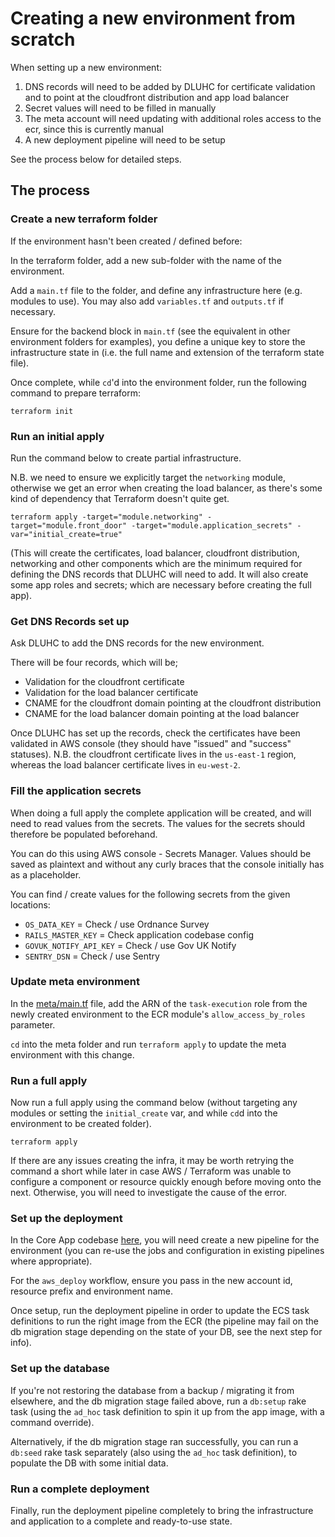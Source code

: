 # Creating a new environment from scratch

When setting up a new environment:
1. DNS records will need to be added by DLUHC for certificate validation and to point at the cloudfront distribution and 
app load balancer
2. Secret values will need to be filled in manually
3. The meta account will need updating with additional roles access to the ecr, since this is currently manual
4. A new deployment pipeline will need to be setup

See the process below for detailed steps.

## The process

### Create a new terraform folder

If the environment hasn't been created / defined before:

In the terraform folder, add a new sub-folder with the name of the environment.

Add a `main.tf` file to the folder, and define any infrastructure here (e.g. modules to use). You may also add 
`variables.tf` and `outputs.tf` if necessary.

Ensure for the backend block in `main.tf` (see the equivalent in other environment folders for examples), you define a 
unique key to store the infrastructure state in (i.e. the full name and extension of the terraform state file). 

Once complete, while `cd`'d into the environment folder, run the following command to prepare terraform:

```terraform init```

### Run an initial apply

Run the command below to create partial infrastructure. 

N.B. we need to ensure we explicitly target the `networking` module, otherwise we get an error when creating the load 
balancer, as there's some kind of dependency that Terraform doesn't quite get.

```terraform apply -target="module.networking" -target="module.front_door" -target="module.application_secrets" -var="initial_create=true"```

(This will create the certificates, load balancer, cloudfront distribution, networking and other components which are 
the minimum required for defining the DNS records that DLUHC will need to add. It will also create some app roles and 
secrets; which are necessary before creating the full app).

### Get DNS Records set up

Ask DLUHC to add the DNS records for the new environment.

There will be four records, which will be;
* Validation for the cloudfront certificate
* Validation for the load balancer certificate
* CNAME for the cloudfront domain pointing at the cloudfront distribution
* CNAME for the load balancer domain pointing at the load balancer

Once DLUHC has set up the records, check the certificates have been validated in AWS console (they should have "issued" 
and "success" statuses). N.B. the cloudfront certificate lives in the `us-east-1` region, whereas the load balancer 
certificate lives in `eu-west-2`.

### Fill the application secrets

When doing a full apply the complete application will be created, and will need to read values from the secrets. 
The values for the secrets should therefore be populated beforehand.

You can do this using AWS console - Secrets Manager. Values should be saved as plaintext and without any curly braces 
that the console initially has as a placeholder.

You can find / create values for the following secrets from the given locations:
* `OS_DATA_KEY` = Check / use Ordnance Survey
* `RAILS_MASTER_KEY` = Check application codebase config
* `GOVUK_NOTIFY_API_KEY` = Check / use Gov UK Notify
* `SENTRY_DSN` = Check / use Sentry

### Update meta environment

In the [meta/main.tf](../terraform/meta/main.tf) file, add the ARN of the `task-execution` role from the newly created 
environment to the ECR module's `allow_access_by_roles` parameter. 

`cd` into the meta folder and run `terraform apply` to update the meta environment with this change.

### Run a full apply

Now run a full apply using the command below (without targeting any modules or setting the `initial_create` var, and while
`cd`d into the environment to be created folder).

```terraform apply```

If there are any issues creating the infra, it may be worth retrying the command a short while later in case AWS / Terraform
was unable to configure a component or resource quickly enough before moving onto the next. Otherwise, you will need to 
investigate the cause of the error.

### Set up the deployment

In the Core App codebase [here](https://github.com/communitiesuk/submit-social-housing-lettings-and-sales-data), you
will need create a new pipeline for the environment (you can re-use the jobs and configuration in existing pipelines where
appropriate).

For the `aws_deploy` workflow, ensure you pass in the new account id, resource prefix and environment name.

Once setup, run the deployment pipeline in order to update the ECS task definitions to run the right image from the ECR 
(the pipeline may fail on the db migration stage depending on the state of your DB, see the next step for info).

### Set up the database

If you're not restoring the database from a backup / migrating it from elsewhere, and the db migration stage failed
above, run a `db:setup` rake task (using the `ad_hoc` task definition to spin it up from the app image, with a command 
override).

Alternatively, if the db migration stage ran successfully, you can run a `db:seed` rake task separately (also using the 
`ad_hoc` task definition), to populate the DB with some initial data.

### Run a complete deployment

Finally, run the deployment pipeline completely to bring the infrastructure and application to a complete and ready-to-use
state.
